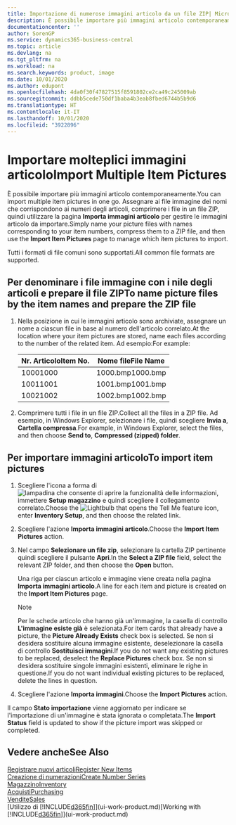 ```yaml
---
title: Importazione di numerose immagini articolo da un file ZIP| Microsoft Docs
description: È possibile importare più immagini articolo contemporaneamente. Assegnare ai file immagine dei nomi che corrispondono ai numeri degli articoli, comprimere i file in un file zip, quindi utilizzare la pagina Importa immagini articolo per gestire le immagini articolo da importare.
documentationcenter: ''
author: SorenGP
ms.service: dynamics365-business-central
ms.topic: article
ms.devlang: na
ms.tgt_pltfrm: na
ms.workload: na
ms.search.keywords: product, image
ms.date: 10/01/2020
ms.author: edupont
ms.openlocfilehash: 4da0f30f47827515f8591802ce2ca49c245009ab
ms.sourcegitcommit: ddbb5cede750df1baba4b3eab8fbed6744b5b9d6
ms.translationtype: HT
ms.contentlocale: it-IT
ms.lasthandoff: 10/01/2020
ms.locfileid: "3922896"
---
```

# <a name="import-multiple-item-pictures"></a><span data-ttu-id="e89de-104">Importare molteplici immagini articolo</span><span class="sxs-lookup"><span data-stu-id="e89de-104">Import Multiple Item Pictures</span></span>
<span data-ttu-id="e89de-105">È possibile importare più immagini articolo contemporaneamente.</span><span class="sxs-lookup"><span data-stu-id="e89de-105">You can import multiple item pictures in one go.</span></span> <span data-ttu-id="e89de-106">Assegnare ai file immagine dei nomi che corrispondono ai numeri degli articoli, comprimere i file in un file ZIP, quindi utilizzare la pagina **Importa immagini articolo** per gestire le immagini articolo da importare.</span><span class="sxs-lookup"><span data-stu-id="e89de-106">Simply name your picture files with names corresponding to your item numbers, compress them to a ZIP file, and then use the **Import Item Pictures** page to manage which item pictures to import.</span></span>

<span data-ttu-id="e89de-107">Tutti i formati di file comuni sono supportati.</span><span class="sxs-lookup"><span data-stu-id="e89de-107">All common file formats are supported.</span></span>

## <a name="to-name-picture-files-by-the-item-names-and-prepare-the-zip-file"></a><span data-ttu-id="e89de-108">Per denominare i file immagine con i nile degli articoli e prepare il file ZIP</span><span class="sxs-lookup"><span data-stu-id="e89de-108">To name picture files by the item names and prepare the ZIP file</span></span>
1. <span data-ttu-id="e89de-109">Nella posizione in cui le immagini articolo sono archiviate, assegnare un nome a ciascun file in base al numero dell'articolo correlato.</span><span class="sxs-lookup"><span data-stu-id="e89de-109">At the location where your item pictures are stored, name each files according to the number of the related item.</span></span> <span data-ttu-id="e89de-110">Ad esempio:</span><span class="sxs-lookup"><span data-stu-id="e89de-110">For example:</span></span>

    |<span data-ttu-id="e89de-111">Nr. Articolo</span><span class="sxs-lookup"><span data-stu-id="e89de-111">Item No.</span></span>|<span data-ttu-id="e89de-112">Nome file</span><span class="sxs-lookup"><span data-stu-id="e89de-112">File Name</span></span>|
    |-|-|
    |<span data-ttu-id="e89de-113">1000</span><span class="sxs-lookup"><span data-stu-id="e89de-113">1000</span></span>|<span data-ttu-id="e89de-114">1000.bmp</span><span class="sxs-lookup"><span data-stu-id="e89de-114">1000.bmp</span></span>|
    |<span data-ttu-id="e89de-115">1001</span><span class="sxs-lookup"><span data-stu-id="e89de-115">1001</span></span>|<span data-ttu-id="e89de-116">1001.bmp</span><span class="sxs-lookup"><span data-stu-id="e89de-116">1001.bmp</span></span>|
    |<span data-ttu-id="e89de-117">1002</span><span class="sxs-lookup"><span data-stu-id="e89de-117">1002</span></span>|<span data-ttu-id="e89de-118">1002.bmp</span><span class="sxs-lookup"><span data-stu-id="e89de-118">1002.bmp</span></span>|

2. <span data-ttu-id="e89de-119">Comprimere tutti i file in un file ZIP.</span><span class="sxs-lookup"><span data-stu-id="e89de-119">Collect all the files in a ZIP file.</span></span> <span data-ttu-id="e89de-120">Ad esempio, in Windows Explorer, selezionare i file, quindi scegliere **Invia a**, **Cartella compressa**.</span><span class="sxs-lookup"><span data-stu-id="e89de-120">For example, in Windows Explorer, select the files, and then choose **Send to**, **Compressed (zipped) folder**.</span></span>     

## <a name="to-import-item-pictures"></a><span data-ttu-id="e89de-121">Per importare immagini articolo</span><span class="sxs-lookup"><span data-stu-id="e89de-121">To import item pictures</span></span>
1. <span data-ttu-id="e89de-122">Scegliere l'icona a forma di ![lampadina che consente di aprire la funzionalità delle informazioni](media/ui-search/search_small.png "Informazioni sull'operazione che si desidera eseguire"), immettere **Setup magazzino** e quindi scegliere il collegamento correlato.</span><span class="sxs-lookup"><span data-stu-id="e89de-122">Choose the ![Lightbulb that opens the Tell Me feature](media/ui-search/search_small.png "Tell me what you want to do") icon, enter **Inventory Setup**, and then choose the related link.</span></span>
2. <span data-ttu-id="e89de-123">Scegliere l'azione **Importa immagini articolo**.</span><span class="sxs-lookup"><span data-stu-id="e89de-123">Choose the **Import Item Pictures** action.</span></span>
3. <span data-ttu-id="e89de-124">Nel campo **Selezionare un file zip**, selezionare la cartella ZIP pertinente quindi scegliere il pulsante **Apri**.</span><span class="sxs-lookup"><span data-stu-id="e89de-124">In the **Select a ZIP file** field, select the relevant ZIP folder, and then choose the **Open** button.</span></span>

    <span data-ttu-id="e89de-125">Una riga per ciascun articolo e immagine viene creata nella pagina **Importa immagini articolo**.</span><span class="sxs-lookup"><span data-stu-id="e89de-125">A line for each item and picture is created on the **Import Item Pictures** page.</span></span>

    > [!NOTE]
    > <span data-ttu-id="e89de-126">Per le schede articolo che hanno già un'immagine, la casella di controllo **L'immagine esiste già** è selezionata.</span><span class="sxs-lookup"><span data-stu-id="e89de-126">For item cards that already have a picture, the **Picture Already Exists** check box is selected.</span></span> <span data-ttu-id="e89de-127">Se non si desidera sostituire alcuna immagine esistente, deselezionare la casella di controllo **Sostituisci immagini**.</span><span class="sxs-lookup"><span data-stu-id="e89de-127">If you do not want any existing pictures to be replaced, deselect the **Replace Pictures** check box.</span></span> <span data-ttu-id="e89de-128">Se non si desidera sostituire singole immagini esistenti, eliminare le righe in questione.</span><span class="sxs-lookup"><span data-stu-id="e89de-128">If you do not want individual existing pictures to be replaced, delete the lines in question.</span></span>

3. <span data-ttu-id="e89de-129">Scegliere l'azione **Importa immagini**.</span><span class="sxs-lookup"><span data-stu-id="e89de-129">Choose the **Import Pictures** action.</span></span>

<span data-ttu-id="e89de-130">Il campo **Stato importazione** viene aggiornato per indicare se l'importazione di un'immagine è stata ignorata o completata.</span><span class="sxs-lookup"><span data-stu-id="e89de-130">The **Import Status** field is updated to show if the picture import was skipped or completed.</span></span>       

## <a name="see-also"></a><span data-ttu-id="e89de-131">Vedere anche</span><span class="sxs-lookup"><span data-stu-id="e89de-131">See Also</span></span>
[<span data-ttu-id="e89de-132">Registrare nuovi articoli</span><span class="sxs-lookup"><span data-stu-id="e89de-132">Register New Items</span></span>](inventory-how-register-new-items.md)  
[<span data-ttu-id="e89de-133">Creazione di numerazioni</span><span class="sxs-lookup"><span data-stu-id="e89de-133">Create Number Series</span></span>](ui-create-number-series.md)  
[<span data-ttu-id="e89de-134">Magazzino</span><span class="sxs-lookup"><span data-stu-id="e89de-134">Inventory</span></span>](inventory-manage-inventory.md)  
[<span data-ttu-id="e89de-135">Acquisti</span><span class="sxs-lookup"><span data-stu-id="e89de-135">Purchasing</span></span>](purchasing-manage-purchasing.md)  
[<span data-ttu-id="e89de-136">Vendite</span><span class="sxs-lookup"><span data-stu-id="e89de-136">Sales</span></span>](sales-manage-sales.md)  
<span data-ttu-id="e89de-137">[Utilizzo di [!INCLUDE[d365fin](includes/d365fin_md.md)]](ui-work-product.md)</span><span class="sxs-lookup"><span data-stu-id="e89de-137">[Working with [!INCLUDE[d365fin](includes/d365fin_md.md)]](ui-work-product.md)</span></span>
